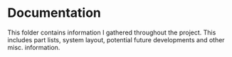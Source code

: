 # Documentation
This folder contains information I gathered throughout the project. This includes part lists, system layout, potential future developments and other misc. information.